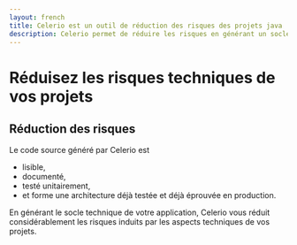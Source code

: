 ```yaml
---
layout: french
title: Celerio est un outil de réduction des risques des projets java
description: Celerio permet de réduire les risques en générant un socle technique robuste, clair, documenté, unit-testé et déjà éprouvé en production 
---
```

# Réduisez les risques techniques de vos projets
## Réduction des risques

Le code source généré par Celerio est 

* lisible,
* documenté,
* testé unitairement,
* et forme une architecture déjà testée et déjà éprouvée en production.


En générant le socle technique de votre application, Celerio vous réduit considérablement les risques induits par les aspects techniques de vos projets.

